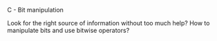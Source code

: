 C - Bit manipulation

Look for the right source of information without too much help?
How to manipulate bits and use bitwise operators?
